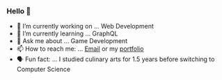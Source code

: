 ### Hello 👋

- 🔭 I’m currently working on ... Web Development
- 🌱 I’m currently learning ... GraphQL
- 💬 Ask me about ... Game Development
- 📫 How to reach me: ... [Email](mailto:PhoenixStaley_Developer@outlook.com) or my [portfolio](https://phoenix-staley.github.io/myReactPortfolio/)
- 🗣️ Fun fact: ... I studied culinary arts for 1.5 years before switching to Computer Science
